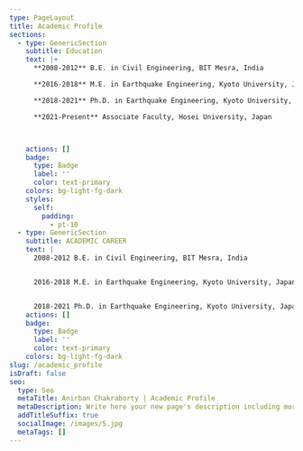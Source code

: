 ```yaml
---
type: PageLayout
title: Academic Profile
sections:
  - type: GenericSection
    subtitle: Education
    text: |+
      **2008-2012** B.E. in Civil Engineering, BIT Mesra, India

      **2016-2018** M.E. in Earthquake Engineering, Kyoto University, Japan

      **2018-2021** Ph.D. in Earthquake Engineering, Kyoto University, Japan

      **2021-Present** Associate Faculty, Hosei University, Japan



    actions: []
    badge:
      type: Badge
      label: ''
      color: text-primary
    colors: bg-light-fg-dark
    styles:
      self:
        padding:
          - pt-10
  - type: GenericSection
    subtitle: ACADEMIC CAREER
    text: |
      2008-2012 B.E. in Civil Engineering, BIT Mesra, India


      2016-2018 M.E. in Earthquake Engineering, Kyoto University, Japan 


      2018-2021 Ph.D. in Earthquake Engineering, Kyoto University, Japan 
    actions: []
    badge:
      type: Badge
      label: ''
      color: text-primary
    colors: bg-light-fg-dark
slug: /academic_profile
isDraft: false
seo:
  type: Seo
  metaTitle: Anirban Chakraborty | Academic Profile
  metaDescription: Write here your new page's description including most relevant keywords.
  addTitleSuffix: true
  socialImage: /images/5.jpg
  metaTags: []
---
```


